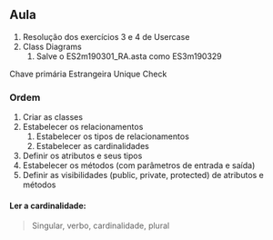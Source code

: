 ## Aula
1. Resolução dos exercícios 3 e 4 de Usercase
2. Class Diagrams
	1. Salve o ES2m190301_RA.asta como ES3m190329


Chave primária
Estrangeira
Unique
Check

### Ordem
1. Criar as classes
2. Estabelecer os relacionamentos
	1. Estabelecer os tipos de relacionamentos
	2. Estabelecer as cardinalidades
3. Definir os atributos e seus tipos
4. Estabelecer os métodos (com parâmetros de entrada e saída)
5. Definir as visibilidades (public, private, protected) de atributos e métodos

#### Ler a cardinalidade:
> Singular, verbo, cardinalidade, plural

<!--stackedit_data:
eyJoaXN0b3J5IjpbLTE3NDU5MzE4NzMsMTc5MzA1NzkxNiwyMT
E1NTQxMDU1LDEyMzY4NTQxODUsMTEyMzAyMzU0NCwtMTkzNTk3
ODgxMl19
-->